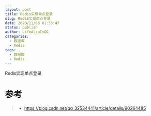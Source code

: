 ```yaml
---
layout: post
title: Redis实现单点登录
slug: Redis实现单点登录
date: 2020/11/08 01:33:47
status: publish
author: LifeAlsoIsGG
categories: 
  - 数据库
  - Redis
tags: 
  - 数据库
  - Redis
---
```


Redis实现单点登录



# 参考

> - https://blog.csdn.net/qq_32534441/article/details/90264485